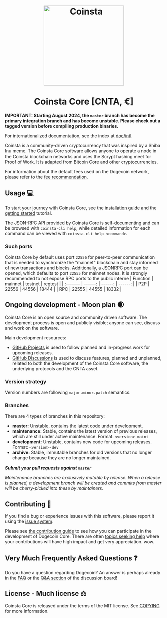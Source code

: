 <h1 align="center">
<img src="https://raw.githubusercontent.com/coinsta1/coinsta/master/share/pixmaps/coinsta256.svg" alt="Coinsta" width="256"/>
<br/><br/>
Coinsta Core [CNTA, €]  
</h1>

**IMPORTANT: Starting August 2024, the `master` branch has become the primary
integration branch and has become unstable. Please check out a tagged version
before compiling production binaries.**

For internationalized documentation, see the index at [doc/intl](doc/intl/README.md).

Coinsta is a community-driven cryptocurrency that was inspired by a Shiba Inu meme. The Coinsta Core software allows anyone to operate a node in the Coinsta blockchain networks and uses the Scrypt hashing meet for Proof of Work. It is adapted from Bitcoin Core and other cryptocurrencies.

For information about the default fees used on the Dogecoin network, please
refer to the [fee recommendation](doc/fee-recommendation.md).

## Usage 💻

To start your journey with Coinsta Core, see the [installation guide](INSTALL.md) and the [getting started](doc/getting-started.md) tutorial.

The JSON-RPC API provided by Coinsta Core is self-documenting and can be browsed with `coinsta-cli help`, while detailed information for each command can be viewed with `coinsta-cli help <command>`.

### Such ports

Coinsta Core by default uses port `22556` for peer-to-peer communication that
is needed to synchronize the "mainnet" blockchain and stay informed of new
transactions and blocks. Additionally, a JSONRPC port can be opened, which
defaults to port `22555` for mainnet nodes. It is strongly recommended to not
expose RPC ports to the public interne
| Function | mainnet | testnet | regtest |
| :------- | ------: | ------: | ------: |
| P2P      |   22556 |   44556 |   18444 |
| RPC      |   22555 |   44555 |   18332 |

## Ongoing development - Moon plan 🌒

Coinsta Core is an open source and community driven software. The development
process is open and publicly visible; anyone can see, discuss and work on the
software.

Main development resources:

* [GitHub Projects](https://github.com/coinsta1/coinsta/projects) is used to
  follow planned and in-progress work for upcoming releases.
* [GitHub Discussions](https://github.com/coinsta1/coinsta/discussions) is used
  to discuss features, planned and unplanned, related to both the development of
  the Coinsta Core software, the underlying protocols and the CNTA asset.

### Version strategy
Version numbers are following ```major.minor.patch``` semantics.

### Branches
There are 4 types of branches in this repository:

- **master:** Unstable, contains the latest code under development.
- **maintenance:** Stable, contains the latest version of previous releases,
  which are still under active maintenance. Format: ```<version>-maint```
- **development:** Unstable, contains new code for upcoming releases. Format: ```<version>-dev```
- **archive:** Stable, immutable branches for old versions that no longer change
  because they are no longer maintained.

***Submit your pull requests against `master`***

*Maintenance branches are exclusively mutable by release. When a release is*
*planned, a development branch will be created and commits from master will*
*be cherry-picked into these by maintainers.*

## Contributing 🤝

If you find a bug or experience issues with this software, please report it
using the [issue system](https://github.com/coinsta1/coinsta/issues/new?assignees=&labels=bug&template=bug_report.md&title=%5Bbug%5D+).

Please see [the contribution guide](CONTRIBUTING.md) to see how you can
participate in the development of Dogecoin Core. There are often
[topics seeking help](https://github.com/coinsta1/coinsta/labels/help%20wanted)
where your contributions will have high impact and get very appreciation. wow.

## Very Much Frequently Asked Questions ❓

Do you have a question regarding Dogecoin? An answer is perhaps already in the
[FAQ](doc/FAQ.md) or the
[Q&A section](https://github.com/coinsta1/coinsta/discussions/categories/q-a)
of the discussion board!

## License - Much license ⚖️
Coinsta Core is released under the terms of the MIT license. See
[COPYING](COPYING) for more information.
